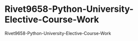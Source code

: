 # Rivet9658-Python-University-Elective-Course-Work
 Rivet9658-Python-University-Elective-Course-Work
